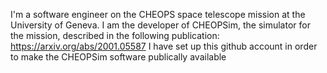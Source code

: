 I'm a software engineer on the CHEOPS space telescope mission at the University of Geneva. I am the developer of CHEOPSim, the simulator for the mission, described in the following publication: https://arxiv.org/abs/2001.05587
I have set up this github account in order to make the CHEOPSim software publically available

<!---
davefutyan/davefutyan is a ✨ special ✨ repository because its `README.md` (this file) appears on your GitHub profile.
You can click the Preview link to take a look at your changes.
--->
